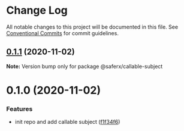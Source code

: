 # Change Log

All notable changes to this project will be documented in this file.
See [Conventional Commits](https://conventionalcommits.org) for commit guidelines.

## [0.1.1](https://github.com/KrickRay/saferx/compare/@saferx/callable-subject@0.1.0...@saferx/callable-subject@0.1.1) (2020-11-02)

**Note:** Version bump only for package @saferx/callable-subject





# 0.1.0 (2020-11-02)


### Features

* init repo and add callable subject ([f1f34f6](https://github.com/KrickRay/saferx/commit/f1f34f61e98042f8f25cd800667ffbfba7122d99))
